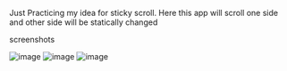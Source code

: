 Just Practicing my idea for sticky scroll. Here this app will scroll one side and other side will be statically changed

screenshots

![image](https://github.com/yogeshwaran08/Sticky-Scroll/assets/85753695/e8c90d76-f378-45f3-978d-60cc4d34dd24)
![image](https://github.com/yogeshwaran08/Sticky-Scroll/assets/85753695/396eadd0-c535-4f0e-95a0-efb4edd25e16)
![image](https://github.com/yogeshwaran08/Sticky-Scroll/assets/85753695/5113bfaa-b152-4cbb-83b6-3aa36c2dcdbc)
